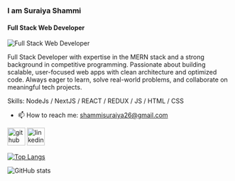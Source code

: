 ###  I am Suraiya Shammi
#### Full Stack Web Developer
![Full Stack Web Developer](https://media.licdn.com/dms/image/v2/D5616AQFTIH1nzxf-0g/profile-displaybackgroundimage-shrink_350_1400/profile-displaybackgroundimage-shrink_350_1400/0/1710086298695?e=1749686400&v=beta&t=1J1f-62KAodMXVnWyvkcYIk0VDrVK5ayPjnQyYyQ1Bs)

Full Stack Developer with expertise in the MERN stack and a strong background in competitive programming.
Passionate about building scalable, user-focused web apps with clean architecture and optimized code.
Always eager to learn, solve real-world problems, and collaborate on meaningful tech projects.

Skills: NodeJs / NextJS / REACT / REDUX / JS / HTML / CSS

- 📫 How to reach me: shammisuraiya26@gmail.com 


[<img src='https://cdn.jsdelivr.net/npm/simple-icons@3.0.1/icons/github.svg' alt='github' height='40'>](https://github.com/sshammi)  [<img src='https://cdn.jsdelivr.net/npm/simple-icons@3.0.1/icons/linkedin.svg' alt='linkedin' height='40'>](https://www.linkedin.com/in/https://www.linkedin.com/in/suraiya-shammi//)  

[![Top Langs](https://github-readme-stats.vercel.app/api/top-langs/?username=sshammi)](https://github.com/anuraghazra/github-readme-stats)

![GitHub stats](https://github-readme-stats.vercel.app/api?username=sshammi&show_icons=true)  

